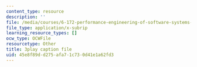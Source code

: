 ```yaml
---
content_type: resource
description: ''
file: /media/courses/6-172-performance-engineering-of-software-systems-fall-2018/45e8f89dd275afa71c730d41e1a62fd3_nmMUUuXhk2A.srt
file_type: application/x-subrip
learning_resource_types: []
ocw_type: OCWFile
resourcetype: Other
title: 3play caption file
uid: 45e8f89d-d275-afa7-1c73-0d41e1a62fd3
---
```

